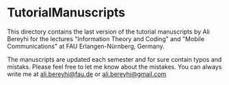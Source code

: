# TutorialManuscripts

This directory contains the last version of the tutorial manuscripts by Ali Bereyhi for the lectures "Information Theory and Coding" and "Mobile Communications" at FAU Erlangen-Nürnberg, Germany.

The manuscripts are updated each semester and for sure contain typos and mistaks. Please feel free to let me know about the mistakes. You can always write me at ali.bereyhi@fau.de or ali.bereyhi@gmail.com
